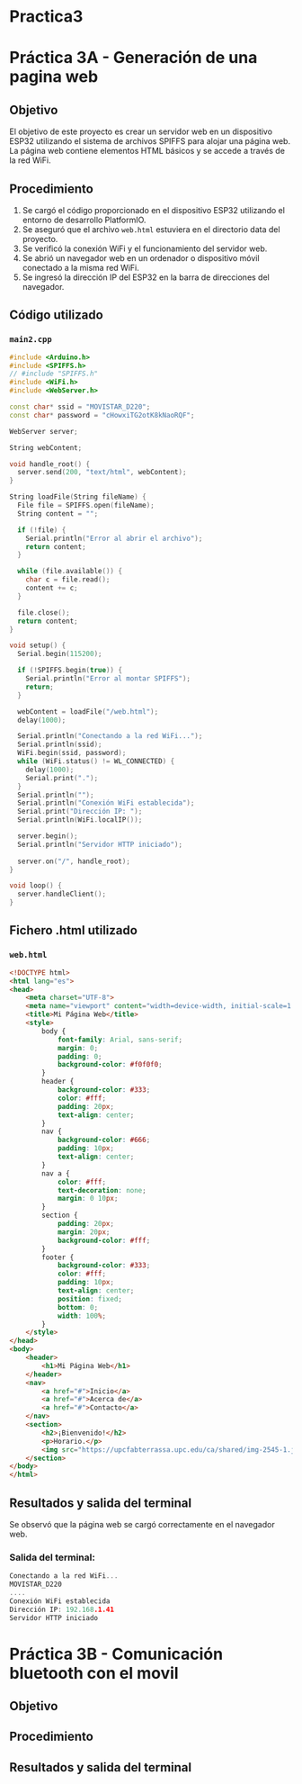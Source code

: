 # Practica3

# Práctica 3A - Generación de una pagina web
## Objetivo

El objetivo de este proyecto es crear un servidor web en un dispositivo ESP32 utilizando el sistema de archivos SPIFFS para alojar una página web. La página web contiene elementos HTML básicos y se accede a través de la red WiFi.

## Procedimiento 

1. Se cargó el código proporcionado en el dispositivo ESP32 utilizando el entorno de desarrollo PlatformIO.
2. Se aseguró que el archivo `web.html` estuviera en el directorio data del proyecto.
3. Se verificó la conexión WiFi y el funcionamiento del servidor web.
4. Se abrió un navegador web en un ordenador o dispositivo móvil conectado a la misma red WiFi.
5. Se ingresó la dirección IP del ESP32 en la barra de direcciones del navegador.

## Código utilizado
### `main2.cpp`

```cpp
#include <Arduino.h>
#include <SPIFFS.h>
// #include "SPIFFS.h"
#include <WiFi.h>
#include <WebServer.h>

const char* ssid = "MOVISTAR_D220"; 
const char* password = "cHowxiTG2otK8kNaoRQF"; 

WebServer server;

String webContent; 

void handle_root() {
  server.send(200, "text/html", webContent);
}

String loadFile(String fileName) { 
  File file = SPIFFS.open(fileName);
  String content = "";

  if (!file) {
    Serial.println("Error al abrir el archivo");
    return content;
  }

  while (file.available()) {
    char c = file.read();
    content += c;
  }

  file.close();
  return content;
}

void setup() {
  Serial.begin(115200);

  if (!SPIFFS.begin(true)) {
    Serial.println("Error al montar SPIFFS");
    return;
  }

  webContent = loadFile("/web.html");
  delay(1000);

  Serial.println("Conectando a la red WiFi...");
  Serial.println(ssid);
  WiFi.begin(ssid, password);
  while (WiFi.status() != WL_CONNECTED) {
    delay(1000);
    Serial.print(".");
  }
  Serial.println("");
  Serial.println("Conexión WiFi establecida");
  Serial.print("Dirección IP: ");
  Serial.println(WiFi.localIP());

  server.begin();
  Serial.println("Servidor HTTP iniciado");
  
  server.on("/", handle_root);
}

void loop() {
  server.handleClient();
}


```

## Fichero .html utilizado
### `web.html`
```html
<!DOCTYPE html>
<html lang="es">
<head>
    <meta charset="UTF-8">
    <meta name="viewport" content="width=device-width, initial-scale=1.0">
    <title>Mi Página Web</title>
    <style>
        body {
            font-family: Arial, sans-serif;
            margin: 0;
            padding: 0;
            background-color: #f0f0f0;
        }
        header {
            background-color: #333;
            color: #fff;
            padding: 20px;
            text-align: center;
        }
        nav {
            background-color: #666;
            padding: 10px;
            text-align: center;
        }
        nav a {
            color: #fff;
            text-decoration: none;
            margin: 0 10px;
        }
        section {
            padding: 20px;
            margin: 20px;
            background-color: #fff;
        }
        footer {
            background-color: #333;
            color: #fff;
            padding: 10px;
            text-align: center;
            position: fixed;
            bottom: 0;
            width: 100%;
        }
    </style>
</head>
<body>
    <header>
        <h1>Mi Página Web</h1>
    </header>
    <nav>
        <a href="#">Inicio</a>
        <a href="#">Acerca de</a>
        <a href="#">Contacto</a>
    </nav>
    <section>
        <h2>¡Bienvenido!</h2>
        <p>Horario.</p>
        <img src="https://upcfabterrassa.upc.edu/ca/shared/img-2545-1.jpg" alt="Mi imagen">
    </section>
</body>
</html>

```
## Resultados y salida del terminal


Se observó que la página web se cargó correctamente en el navegador web.

### Salida del terminal:

```cpp
Conectando a la red WiFi...
MOVISTAR_D220
....
Conexión WiFi establecida
Dirección IP: 192.168.1.41
Servidor HTTP iniciado
```

# Práctica 3B - Comunicación bluetooth con el movil

## Objetivo

## Procedimiento

## Resultados y salida del terminal


